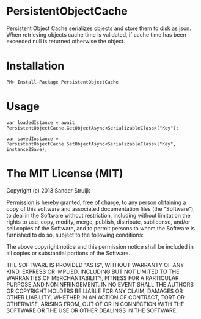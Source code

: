PersistentObjectCache
=====================

Persistent Object Cache serializes objects and store them to disk as json. When retrieving objects cache time is validated, if cache time has been exceeded null is returned otherwise the object.

Installation
============

    PM> Install-Package PersistentObjectCache
    
Usage
=====

    var loadedIstance = await PersistentObjectCache.GetObjectAsync<SerializableClass>("Key");
    
    var savedInstance = PersistentObjectCache.SetObjectAsync<SerializableClass>("Key", instance2Save);

The MIT License (MIT)
=============

Copyright (c) 2013 Sander Struijk

Permission is hereby granted, free of charge, to any person obtaining a copy
of this software and associated documentation files (the "Software"), to deal
in the Software without restriction, including without limitation the rights
to use, copy, modify, merge, publish, distribute, sublicense, and/or sell
copies of the Software, and to permit persons to whom the Software is
furnished to do so, subject to the following conditions:

The above copyright notice and this permission notice shall be included in
all copies or substantial portions of the Software.

THE SOFTWARE IS PROVIDED "AS IS", WITHOUT WARRANTY OF ANY KIND, EXPRESS OR
IMPLIED, INCLUDING BUT NOT LIMITED TO THE WARRANTIES OF MERCHANTABILITY,
FITNESS FOR A PARTICULAR PURPOSE AND NONINFRINGEMENT. IN NO EVENT SHALL THE
AUTHORS OR COPYRIGHT HOLDERS BE LIABLE FOR ANY CLAIM, DAMAGES OR OTHER
LIABILITY, WHETHER IN AN ACTION OF CONTRACT, TORT OR OTHERWISE, ARISING FROM,
OUT OF OR IN CONNECTION WITH THE SOFTWARE OR THE USE OR OTHER DEALINGS IN
THE SOFTWARE.
